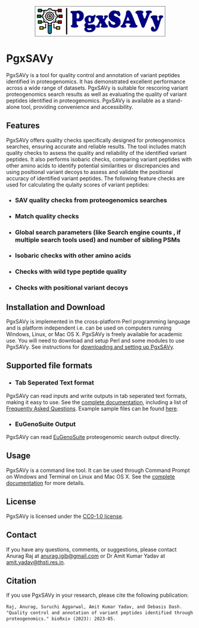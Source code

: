 <div align="center">
<img src="images/logo.jpg" width="350px"/>
</div>

# PgxSAVy
PgxSAVy is a tool for quality control and annotation of variant peptides identified in proteogenomics. It has demonstrated excellent performance across a wide range of datasets. PgxSAVy is suitable for rescoring variant proteogenomics search results as well as evaluating the quality of variant peptides identified in proteogenomics. PgxSAVy is available as a stand-alone tool, providing convenience and accessibility.  

## Features
PgxSAVy offers quality checks specifically designed for proteogenomics searches, ensuring accurate and reliable results. The tool includes match quality checks to assess the quality and reliability of the identified variant peptides. It also performs isobaric checks, comparing variant peptides with other amino acids to identify potential similarities or discrepancies and using positional variant decoys to assess and validate the positional accuracy of identified variant peptides. The following feature checks are used for calculating the qulaity scores of variant peptides:
- ### SAV quality checks from proteogenomics searches
- ### Match quality checks
- ### Global search parameters (like Search engine counts , if multiple search tools used) and number of sibling PSMs
- ### Isobaric checks with other amino acids
- ### Checks with wild type peptide quality
- ### Checks with positional variant decoys   

## Installation and Download
PgxSAVy is implemented in the cross-platform Perl programming language and is platform independent i.e. can be used on computers running Windows, Linux, or Mac OS X. PgxSAVy is freely available for academic use. You will need to download and setup Perl and some modules to use PgxSAVy. See instructions for [downloading and setting up PgxSAVy](https://github.com/anuragraj/PgxSAVy/wiki/Installation).

## Supported file formats
- ### Tab Seperated Text format
PgxSAVy can read inputs and write outputs in tab seperated text formats, making it easy to use. See the [complete documentation](https://github.com/anuragraj/PgxSAVy/wiki), including a list of [Frequently Asked Questions](https://github.com/anuragraj/PgxSAVy/wiki/faqs). Example sample files can be found [here](https://github.com/anuragraj/PgxSAVy/wiki/examples).

- ### EuGenoSuite Output
PgxSAVy can read [EuGenoSuite](https://github.com/anuragraj/EuGenoSuite) proteogenomic search output directly. 

## Usage
PgxSAVy is a command line tool. It can be used through Command Prompt on Windows and Terminal on Linux and Mac OS X. See the [complete documentation](https://github.com/anuragraj/PgxSAVy/wiki/usage) for more details.


## License
PgxSAVy is licensed under the [CC0-1.0 license](https://github.com/anuragraj/PgxSAVy/blob/main/LICENSE).


## Contact
If you have any questions, comments, or suggestions, please contact Anurag Raj at anurag.igib@gmail.com or Dr Amit Kumar Yadav at amit.yadav@thsti.res.in.

## Citation
If you use PgxSAVy in your research, please cite the following publication:
```
Raj, Anurag, Suruchi Aggarwal, Amit Kumar Yadav, and Debasis Dash. "Quality control and annotation of variant peptides identified through proteogenomics." bioRxiv (2023): 2023-05.
```
